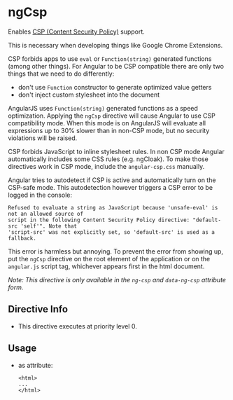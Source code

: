 



# ngCsp








Enables [CSP (Content Security Policy)](https://developer.mozilla.org/en/Security/CSP) support.

This is necessary when developing things like Google Chrome Extensions.

CSP forbids apps to use `eval` or `Function(string)` generated functions (among other things).
For Angular to be CSP compatible there are only two things that we need to do differently:

- don't use `Function` constructor to generate optimized value getters
- don't inject custom stylesheet into the document

AngularJS uses `Function(string)` generated functions as a speed optimization. Applying the `ngCsp`
directive will cause Angular to use CSP compatibility mode. When this mode is on AngularJS will
evaluate all expressions up to 30% slower than in non-CSP mode, but no security violations will
be raised.

CSP forbids JavaScript to inline stylesheet rules. In non CSP mode Angular automatically
includes some CSS rules (e.g. ngCloak).
To make those directives work in CSP mode, include the `angular-csp.css` manually.

Angular tries to autodetect if CSP is active and automatically turn on the CSP-safe mode. This
autodetection however triggers a CSP error to be logged in the console:

```
Refused to evaluate a string as JavaScript because 'unsafe-eval' is not an allowed source of
script in the following Content Security Policy directive: "default-src 'self'". Note that
'script-src' was not explicitly set, so 'default-src' is used as a fallback.
```

This error is harmless but annoying. To prevent the error from showing up, put the `ngCsp`
directive on the root element of the application or on the `angular.js` script tag, whichever
appears first in the html document.

*Note: This directive is only available in the `ng-csp` and `data-ng-csp` attribute form.*








## Directive Info


* This directive executes at priority level 0.


## Usage



* as attribute:
    ```
    <html>
    ...
    </html>
    ```







